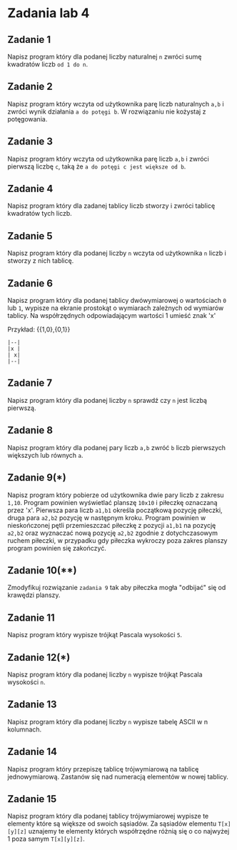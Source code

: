 # Zadania lab 4

## Zadanie 1

Napisz program który dla podanej liczby naturalnej `n` zwróci sumę kwadratów liczb `od 1 do n`.

## Zadanie 2

Napisz program który wczyta od użytkownika parę liczb naturalnych `a,b` i zwróci wynik działania `a do potęgi b`. W rozwiązaniu nie kożystaj z potęgowania.

## Zadanie 3

Napisz program który wczyta od użytkownika parę liczb `a,b` i zwróci pierwszą liczbę `c`, taką że `a do potęgi c jest większe od b`.

## Zadanie 4

Napisz program który dla zadanej tablicy liczb stworzy i zwróci tablicę kwadratów tych liczb.

## Zadanie 5

Napisz program który dla podanej liczby `n` wczyta od użytkownika `n` liczb i stworzy z nich tablicę.

## Zadanie 6

Napisz program który dla podanej tablicy dwówymiarowej o wartościach `0` lub `1`, wypisze na ekranie prostokąt o wymiarach zależnych od wymiarów tablicy. Na współrzędnych odpowiadającym wartości 1 umieść znak 'x'

Przykład:
{{1,0},{0,1}}
```
|--|
|x |
| x|
|--|
```
## Zadanie 7

Napisz program który dla podanej liczby `n` sprawdź czy `n` jest liczbą pierwszą.

## Zadanie 8

Napisz program który dla podanej pary liczb `a,b` zwróć `b` liczb pierwszych większych lub równych `a`.

## Zadanie 9(*)

Napisz program który pobierze od użytkownika dwie pary liczb z zakresu `1,10`.
Program powinien wyświetlać planszę `10x10` i piłeczkę oznaczaną przez 'x'. Pierwsza para liczb `a1,b1` określa początkową pozycję piłeczki, druga para `a2,b2` pozycję w następnym kroku. Program powinien w nieskończonej pętli przemieszczać piłeczkę z pozycji `a1,b1` na pozycję `a2,b2` oraz wyznaczać nową pozycję `a2,b2` zgodnie z dotychczasowym ruchem piłeczki, w przypadku gdy piłeczka wykroczy poza zakres planszy program powinien się zakończyć.

## Zadanie 10(**)

Zmodyfikuj rozwiązanie `zadania 9` tak aby piłeczka mogła "odbijać" się od krawędzi planszy.

## Zadanie 11

Napisz program który wypisze trójkąt Pascala wysokości `5`.

## Zadanie 12(*)

Napisz program który dla podanej liczby `n` wypisze trójkąt Pascala wysokości `n`.

## Zadanie 13

Napisz program który dla podanej liczby `n` wypisze tabelę ASCII w n kolumnach.

## Zadanie 14

Napisz program który przepiszę tablicę trójwymiarową na tablicę jednowymiarową. Zastanów się nad numeracją elementów w nowej tablicy.

## Zadanie 15

Napisz program który dla podanej tablicy trójwymiarowej wypisze te elementy które są większe od swoich sąsiadów. Za sąsiadów elementu `T[x][y][z]` uznajemy te elementy których współrzędne różnią się o co najwyżej 1 poza samym `T[x][y][z]`.
